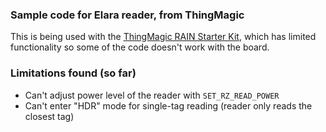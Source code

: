 ### Sample code for Elara reader, from ThingMagic

This is being used with the [ThingMagic RAIN Starter Kit](https://www.atlasrfidstore.com/thingmagic-rain-starter-kit/), which has limited functionality so some of the code doesn't work with the board.

### Limitations found (so far)
 - Can't adjust power level of the reader with `SET_RZ_READ_POWER` 
 - Can't enter "HDR" mode for single-tag reading (reader only reads the closest tag)
